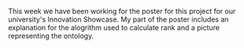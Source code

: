 This week we have been working for the poster for this project for our university's Innovation Showcase. My part of the poster includes an explanation for the alogrithm used to calculate rank and a picture representing the ontology.
